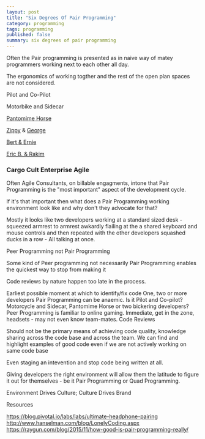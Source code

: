 ```yaml
---
layout: post
title: "Six Degrees Of Pair Programming"
category: programming
tags: programming
published: false
summary: six degrees of pair programming
---
```


Often the Pair programming is presented as in naive way of matey programmers working next to each other all day.

The ergonomics of working togther and the rest of the open plan spaces are not considered.

Pilot and Co-Pilot 

Motorbike and Sidecar

[Pantomime Horse](https://en.wikipedia.org/wiki/Pantomime_horse)

[Zippy](https://en.wikipedia.org/wiki/Zippy_(Rainbow)) & [George](https://en.wikipedia.org/wiki/George_(Rainbow))

[Bert & Ernie](https://en.wikipedia.org/wiki/Bert_and_Ernie)

[Eric B. & Rakim](https://en.wikipedia.org/wiki/Eric_B._%26_Rakim)

### Cargo Cult Enterprise Agile

Often Agile Consultants, on billable engagments, intone that Pair Programming is the "most important" aspect of the development cycle.

If it's that important then what does a Pair Programming working environment look like and why don't they advocate for that?

Mostly it looks like two developers working at a standard sized desk - squeezed armrest to armrest awkardly flailing at the a shared keyboard and mouse controls and then repeated with the other developers squashed ducks in a row - All talking at once.

Peer Programming not Pair Programming

Some kind of Peer programming not necessarily Pair Programming enables the quickest way to stop from making it 

Code reviews by nature happen too late in the process.

Earliest possible moment at which to identify/fix code
One, two or more developers
Pair Programming can be anaemic. Is it Pilot and Co-pilot? Motorcycle and Sidecar, Pantomime Horse or two bickering developers?
Peer Programming is familiar to online gaming. Immediate, get in the zone, headsets - may not even know team-mates.
Code Reviews

Should not be the primary means of achieving code quality, knowledge sharing across the code base and across the team.
We can find and highlight examples of good code even if we are not actively working on same code base

Even staging an intevention and stop code being written at all.

Giving developers the right environment will allow them the latitude to figure it out for themselves - be it Pair Programming or Quad Programming.

Environment Drives Culture; Culture Drives Brand

Resources

https://blog.pivotal.io/labs/labs/ultimate-headphone-pairing
http://www.hanselman.com/blog/LonelyCoding.aspx
https://raygun.com/blog/2015/11/how-good-is-pair-programming-really/
